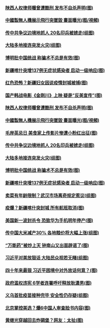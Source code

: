 #### [陕西人权律师曝曾遭酷刑 发布不自杀声明(图)](../pages/p1/950372.md) 
#### [中國製無人機展示飛行突墜毀 畫面曝光(图/視頻)](../pages/p1/950411.md) 
#### [传中共争议边境地抓人 20名印兵被掳走(组图)](../pages/p1/950394.md) 
#### [大陆多地接连突发火灾(组图)](../pages/p1/950369.md) 
#### [博明批中国统战 称骗术不总是有效(图)](../pages/p1/950383.md) 
#### [新疆喀什突增137例无症状感染者 启动一级响应(图)](../pages/p1/950387.md) 
#### [红色恐怖？新疆妇女因说疫情封城被捕(图)](../pages/p1/950445.md) 
#### [国产韩战电影《金刚川》上映 疑是“反美宣传”(图)](../pages/p1/950425.md) 
#### [陕西人权律师曝曾遭酷刑 发布不自杀声明(图)](../pages/p1/950372.md) 
#### [中國製無人機展示飛行突墜毀 畫面曝光(图/視頻)](../pages/p1/950411.md) 
#### [毛岸英忌日 美食家上传影片惨遭小粉红出征(图)](../pages/p1/950400.md) 
#### [传中共争议边境地抓人 20名印兵被掳走(组图)](../pages/p1/950394.md) 
#### [大陆多地接连突发火灾(组图)](../pages/p1/950369.md) 
#### [博明批中国统战 称骗术不总是有效(图)](../pages/p1/950383.md) 
#### [新疆喀什突增137例无症状感染者 启动一级响应(图)](../pages/p1/950387.md) 
#### [卖菜有年龄限制？武汉市场离奇规定惹议(组图)](../pages/p1/950347.md) 
#### [疫爆？新疆喀什突封城 所有航班取消(图)](../pages/p1/950298.md) 
#### [美国新一波封杀令 恐致华为手机明年停产(图)](../pages/p1/950309.md) 
#### [传中国大米减产30% 各地粮价将大幅上涨(组图)](../pages/p1/950302.md) 
#### [“万能药”被炒上天 钟南山又出面辟谣了(图)](../pages/p1/950263.md) 
#### [习近平对美放狠话 大陆民众视若无睹(组图)](../pages/p1/950220.md) 
#### [四十年来最狠 习近平困境中对外放话何意？(图)](../pages/p1/950171.md) 
#### [政府滥权违宪 6学者连署呼吁释放耿潇男(图)](../pages/p1/950180.md) 
#### [义乌首批疫苗接种完毕 安全性仍存疑(组图)](../pages/p1/950183.md) 
#### [北京掌控美选？爆6中国人审查脸书内容(图)](../pages/p1/950181.md) 
#### [黄继光穿越回去炸碉堡？网友：太扯(图)](../pages/p1/950150.md) 
